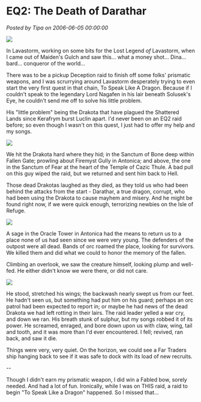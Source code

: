 # EQ2: The Death of Darathar

*Posted by Tipa on 2006-06-05 00:00:00*

![](../../../images/eq2raid1.jpg)

In Lavastorm, working on some bits for the Lost Legend *of* Lavastorm, when I came out of Maiden's Gulch and saw this... what a money shot... Dina... bard... conqueror of the world...

There was to be a pickup Deception raid to finish off some folks' prismatic weapons, and I was scrurrying around Lavastorm desperately trying to even start the very first quest in that chain, To Speak Like A Dragon. Because if I couldn't speak to the legendary Lord Nagafen in his lair beneath Solusek's Eye, he couldn't send me off to solve his little problem.

His "little problem" being the Drakota that have plagued the Shattered Lands since Kerafrym burst Luclin apart. I'd never been on an EQ2 raid before; so even though I wasn't on this quest, I just had to offer my help and my songs.

![](../../../images/eq2raid2.jpg)

We hit the Drakota hard where they hid; in the Sanctum of Bone deep within Fallen Gate; prowling about Firemyst Gully in Antonica; and above, the one in the Sanctum of Fear at the heart of the Temple of Cazic Thule. A bad pull on this guy wiped the raid, but we returned and sent him back to Hell.

Those dead Drakotas laughed as they died, as they told us who had been behind the attacks from the start - Darathar, a true dragon, corrupt, who had been using the Drakota to cause mayhem and misery. And he might be found right now, if we were quick enough, terrorizing newbies on the Isle of Refuge.

![](../../../images/eq2raid3.jpg)

A sage in the Oracle Tower in Antonica had the means to return us to a place none of us had seen since we were very young. The defenders of the outpost were all dead. Bands of orc roamed the place, looking for survivors. We killed them and did what we could to honor the memory of the fallen.

Climbing an overlook, we saw the creature himself, looking plump and well-fed. He either didn't know we were there, or did not care.

![](../../../images/eq2raid4.jpg)

He stood, stretched his wings; the backwash nearly swept us from our feet. He hadn't seen us, but something had put him on his guard; perhaps an orc patrol had been expected to report in; or maybe he had news of the dead Drakota we had left rotting in their lairs. The raid leader yelled a war cry, and down we ran. His breath stunk of sulphur, but my songs robbed it of its power. He screamed, enraged, and bore down upon us with claw, wing, tail and tooth, and it was more than I'd ever encountered. I fell; revived, ran back, and saw it die.

Things were very, very quiet. On the horizon, we could see a Far Traders ship hanging back to see if it was safe to dock with its load of new recruits.

--

Though I didn't earn my prismatic weapon, I did win a Fabled bow, sorely needed. And had a lot of fun. Ironically, while I was on THIS raid, a raid to begin "To Speak Like a Dragon" happened. So I missed that...
